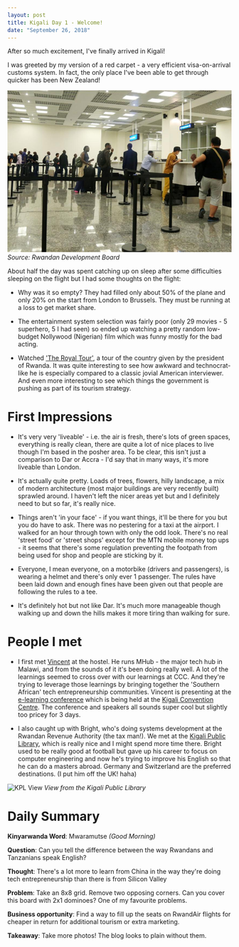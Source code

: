 ```yaml
---
layout: post
title: Kigali Day 1 - Welcome!
date: "September 26, 2018"
---
```


After so much excitement, I've finally arrived in Kigali!

I was greeted by my version of a red carpet - a very efficient visa-on-arrival customs system. In fact, the only place I've been able to get through quicker has been New Zealand!

![Kigali Customs](/images/customs.jpg "This but with 2 people")
*Source: Rwandan Development Board*

About half the day was spent catching up on sleep after some difficulties sleeping on the flight but I had some thoughts on the flight:

- Why was it so empty? They had filled only about 50% of the plane and only 20% on the start from London to Brussels. They must be running at a loss to get market share.

- The entertainment system selection was fairly poor (only 29 movies - 5 superhero, 5 I had seen) so ended up watching a pretty random low-budget Nollywood (Nigerian) film which was funny mostly for the bad acting.

- Watched ['The Royal Tour'](https://www.amazon.com/gp/product/B07CLK7JQQ/ref=atv_feed_catalog?tag=rottetomao_aiv_mv-20), a tour of the country given by the president of Rwanda. It was quite interesting to see how awkward and technocrat-like he is especially compared to a classic jovial American interviewer. And even more interesting to see which things the government is pushing as part of its tourism strategy.

First Impressions
=================

- It's very very 'liveable' - i.e. the air is fresh, there's lots of green spaces, everything is really clean, there are quite a lot of nice places to live though I'm based in the posher area. To be clear, this isn't just a comparison to Dar or Accra - I'd say that in many ways, it's more liveable than London.
- It's actually quite pretty. Loads of trees, flowers, hilly landscape, a mix of modern architecture (most major buildings are very recently built) sprawled around. I haven't left the nicer areas yet but and I definitely need to but so far, it's really nice.

- Things aren't 'in your face' - if you want things, it'll be there for you but you do have to ask. There was no pestering for a taxi at the airport. I walked for an hour through town with only the odd look. There's no real 'street food' or 'street shops' except for the MTN mobile money top ups - it seems that there's some regulation preventing the footpath from being used for shop and people are sticking by it.

- Everyone, I mean everyone, on a motorbike (drivers and passengers), is wearing a helmet and there's only ever 1 passenger. The rules have been laid down and enough fines have been given out that people are following the rules to a tee.

- It's definitely hot but not like Dar. It's much more manageable though walking up and down the hills makes it more tiring than walking for sure.

People I met
============

- I first met [Vincent](https://www.elearning-africa.com/ressources/profiles/profile.php?address_id=676809&lang=2) at the hostel. He runs MHub - the major tech hub in Malawi, and from the sounds of it it's been doing really well. A lot of the learnings seemed to cross over with our learnings at CCC. And they're trying to leverage those learnings by bringing together the 'Southern African' tech entrepreneurship communities. Vincent is presenting at the [e-learning conference](https://www.elearning-africa.com/) which is being held at the [Kigali Convention Centre](www.kigalicc.com). The conference and speakers all sounds super cool but slightly too pricey for 3 days.

- I also caught up with Bright, who's doing systems development at the Rwandan Revenue Authority (the tax man!). We met at the [Kigali Public Library](http://www.livinginkigali.com/information/spare-time/kigali-public-library/), which is really nice and I might spend more time there. Bright used to be really good at football but gave up his career to focus on computer engineering and now he's trying to improve his English so that he can do a masters abroad. Germany and Switzerland are the preferred destinations. (I put him off the UK! haha)

![KPL View](/images/view_from_kpl.jpg "View from KPL")
*View from the Kigali Public Library*


Daily Summary
===========

**Kinyarwanda Word**: Mwaramutse *(Good Morning)*

**Question**: Can you tell the difference between the way Rwandans and Tanzanians speak English?

**Thought**: There's a lot more to learn from China in the way they're doing tech entrepreneurship than there is from Silicon Valley

**Problem**: Take an 8x8 grid. Remove two opposing corners. Can you cover this board with 2x1 dominoes? One of my favourite problems.

**Business opportunity**: Find a way to fill up the seats on RwandAir flights for cheaper in return for additional tourism or extra marketing.

**Takeaway**: Take more photos! The blog looks to plain without them.
